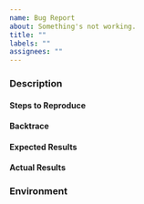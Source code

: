 ```yaml
---
name: Bug Report
about: Something's not working.
title: ""
labels: ""
assignees: ""
---
```


### Description

#### Steps to Reproduce

<!--
Example:

1. Load Emacs
2. Open a pdf document
3. Run M-x org-noter
...
-->

#### Backtrace
<!--
   Will help us track and understand issues faster.
   How to provide a backtrace:
   1. M-x toggle-debug-on-error
   2. Trigger error. The debugger buffer should pop up.
   3. Copy the contents of the debugger buffer and paste here
-->

#### Expected Results

<!-- Example: org-noter opens -->

#### Actual Results

<!-- Example: org-noter does not open -->

### Environment

<!-- Please M-x org-version and paste results here -->
